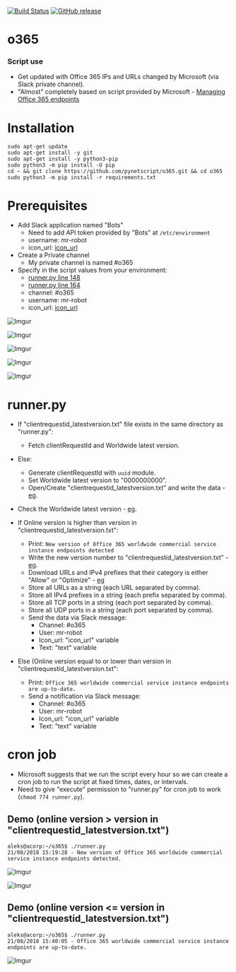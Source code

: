 [![Build Status](https://travis-ci.org/pynetscript/o365.svg?branch=master)](https://travis-ci.org/pynetscript/o365)
[![GitHub release](https://img.shields.io/badge/version-1.0-blue.svg)](https://github.com/pynetscript/reality)

# o365

### Script use
- Get updated with Office 365 IPs and URLs changed by Microsoft (via Slack private channel).
- "Almost" completely based on script provided by Microsoft - [Managing Office 365 endpoints](https://support.office.com/en-us/article/managing-office-365-endpoints-99cab9d4-ef59-4207-9f2b-3728eb46bf9a?redirectSourcePath=%252fen-us%252farticle%252fnetwork-connectivity-to-office-365-64b420ef-0218-48f6-8a34-74bb27633b10&ui=en-US&rs=en-US&ad=US)


# Installation

```
sudo apt-get update
sudo apt-get install -y git
sudo apt-get install -y python3-pip
sudo python3 -m pip install -U pip
cd ~ && git clone https://github.com/pynetscript/o365.git && cd o365
sudo python3 -m pip install -r requirements.txt
```

# Prerequisites

- Add Slack application named "Bots"
  - Need to add API token provided by "Bots" at `/etc/environment`
  - username: mr-robot
  - icon_url: [icon_url](https://avatars.slack-edge.com/2018-08-14/416017134033_c12382bddd39e3823d99_48.jpg)
- Create a Private channel
  - My private channel is named #o365
- Specify in the script values from your environment:
  - [runner.py line 148](https://github.com/pynetscript/o365/blob/master/runner.py#L148)
  - [runner.py line 164](https://github.com/pynetscript/o365/blob/master/runner.py#L164)
  - channel: #o365
  - username: mr-robot
  - icon_url: [icon_url](https://avatars.slack-edge.com/2018-08-14/416017134033_c12382bddd39e3823d99_48.jpg)

![Imgur](https://i.imgur.com/JZnOz6S.png)

![Imgur](https://i.imgur.com/WicDA0x.png)

![Imgur](https://i.imgur.com/VIAVz6e.png)

![Imgur](https://i.imgur.com/UU31Joh.png)

![Imgur](https://i.imgur.com/8XNWtc5.png)


# runner.py

- If "clientrequestid_latestversion.txt" file exists in the same directory as "runner.py":
  - Fetch clientRequestId and Worldwide latest version.
- Else:
  - Generate clientRequestId with `uuid` module.
  - Set Worldwide latest version to "0000000000".
  - Open/Create "clientrequestid_latestversion.txt" and write the data - [eg](https://pastebin.com/dA1wr5pH).
- Check the Worldwide latest version - [eg](https://endpoints.office.com/version/Worldwide?clientrequestid=fca86b7c-0b6f-4b68-8e82-afa45b65e631).

- If Online version is higher than version in "clientrequestid_latestversion.txt":
  - Print: `New version of Office 365 worldwide commercial service instance endpoints detected`
  - Write the new version number to "clientrequestid_latestversion.txt" - [eg](https://pastebin.com/fiqYZgaq).
  - Download URLs and IPv4 prefixes that their category is either "Allow" or "Optimize" - [eg](https://endpoints.office.com/endpoints/Worldwide?clientrequestid=fca86b7c-0b6f-4b68-8e82-afa45b65e631)
  - Store all URLs  as a string (each URL separated by comma).
  - Store all IPv4 prefixes in a string (each prefix separated by comma).
  - Store all TCP ports in a string (each port separated by comma).
  - Store all UDP ports in a string (each port separated by comma).
  - Send the data via Slack message:
    - Channel: #o365
    - User: mr-robot
    - Icon_url: "icon_url" variable
    - Text: "text" variable
- Else (Online version equal to or lower than version in "clientrequestid_latestversion.txt":
  - Print: `Office 365 worldwide commercial service instance endpoints are up-to-date.`
  - Send a notification via Slack message:
    - Channel: #o365
    - User: mr-robot
    - Icon_url: "icon_url" variable
    - Text: "text" variable


# cron job

- Microsoft suggests that we run the script every hour so we can create a cron job to run the script at fixed times, dates, or intervals.
- Need to give "execute" permission to "runner.py" for cron job to work (`chmod 774 runner.py`).


## Demo (online version > version in "clientrequestid_latestversion.txt")
```
aleks@acorp:~/o365$ ./runner.py
21/08/2018 15:19:28 - New version of Office 365 worldwide commercial service instance endpoints detected.
```

![Imgur](https://i.imgur.com/8lHat61.png)

![Imgur](https://i.imgur.com/3rcwQv2.png)


## Demo (online version <= version in "clientrequestid_latestversion.txt")
```
aleks@acorp:~/o365$ ./runner.py 
21/08/2018 15:40:05 - Office 365 worldwide commercial service instance endpoints are up-to-date.
```

![Imgur](https://i.imgur.com/IOcoHdj.png)
